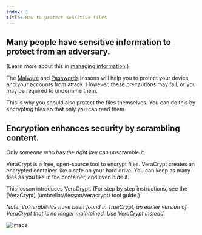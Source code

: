 ```yaml
---
index: 1
title: How to protect sensitive files
---
```

## Many people have sensitive information to protect from an adversary. 

(Learn more about this in [managing information](umbrella://lesson/managing-information).) 

The [Malware](umbrella://lesson/malware) and [Passwords](umbrella://lesson/passwords/0) lessons will help you to protect your device and your accounts from attack. However, these precautions may fail, or you may be required to undermine them. 

This is why you should also protect the files themselves. You can do this by encrypting files so that only you can read them.

## Encryption enhances security by scrambling content. 

Only someone who has the right key can unscramble it. 

VeraCrypt is a free, open-source tool to encrypt files. VeraCrypt creates an encrypted container like a safe on your hard drive. You can keep as many files as you like in the container, and even hide it.  

This lesson introduces VeraCrypt. (For step by step instructions, see the [VeraCrypt] (umbrella://lesson/veracrypt) tool guide.)

*Note: Vulnerabilities have been found in TrueCrypt, an earlier version of VeraCrypt that is no longer maintained. Use VeraCrypt instead.*

![image](protecting1.png)
